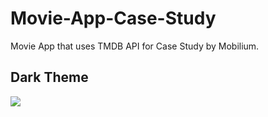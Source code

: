 # Movie-App-Case-Study
 Movie App that uses TMDB API for Case Study by Mobilium.
## Dark Theme
<img src="https://github.com/cagataybalikci/Movie-App-Case-Study/blob/main/ScreenShots:Gifs/animated.gif" />

